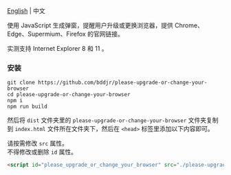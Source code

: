 [English](README.md) | 中文

使用 JavaScript 生成弹窗，提醒用户升级或更换浏览器，提供 Chrome、Edge、Supermium、Firefox 的官网链接。  

实测支持 Internet Explorer 8 和 11 。  

### 安装

```
git clone https://github.com/bddjr/please-upgrade-or-change-your-browser
cd please-upgrade-or-change-your-browser
npm i
npm run build
```

然后将 `dist` 文件夹里的 `please-upgrade-or-change-your-browser` 文件夹复制到 `index.html` 文件所在文件夹下，然后在 `<head>` 标签里添加以下内容即可。  

请按需修改 `src` 属性。  
不得修改或删除 `id` 属性。  

```html
<script id="please_upgrade_or_change_your_browser" src="./please-upgrade-or-change-your-browser/index.js"></script>
```
